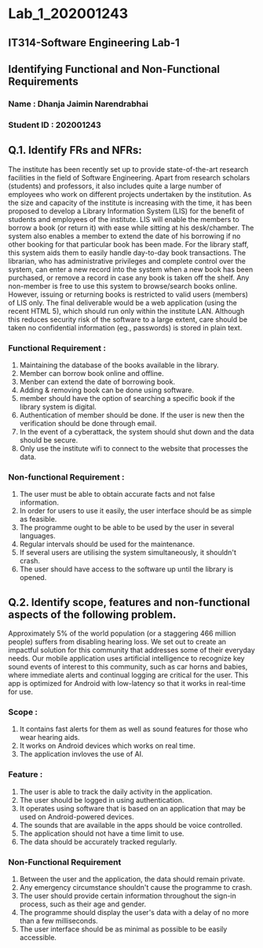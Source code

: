 # Lab_1_202001243

##                              IT314-Software Engineering Lab-1
##                      Identifying Functional and Non-Functional Requirements
                        
### Name : Dhanja Jaimin Narendrabhai
### Student ID : 202001243

## Q.1. Identify FRs and NFRs:
The institute has been recently set up to provide state-of-the-art research facilities in the
field of Software Engineering. Apart from research scholars (students) and professors, it also
includes quite a large number of employees who work on different projects undertaken by
the institution.
As the size and capacity of the institute is increasing with the time, it has been proposed to
develop a Library Information System (LIS) for the benefit of students and employees of the
institute. LIS will enable the members to borrow a book (or return it) with ease while sitting
at his desk/chamber. The system also enables a member to extend the date of his borrowing
if no other booking for that particular book has been made. For the library staff, this system
aids them to easily handle day-to-day book transactions. The librarian, who has
administrative privileges and complete control over the system, can enter a new record into
the system when a new book has been purchased, or remove a record in case any book is
taken off the shelf. Any non-member is free to use this system to browse/search books
online. However, issuing or returning books is restricted to valid users (members) of LIS only.
The final deliverable would be a web application (using the recent HTML 5), which should
run only within the institute LAN. Although this reduces security risk of the software to a
large extent, care should be taken no confidential information (eg., passwords) is stored in
plain text.


### Functional Requirement : 
 1) Maintaining the database of the books available in the library.
 2) Member can borrow book online and offline.
 3) Menber can extend the date of borrowing book.
 4) Adding & removing book can be done using software.
 5) member should have the option of searching a specific book if the library system is digital.
 6) Authentication of member should be done. If the user is new then the verification should be done through email.
 7) In the event of a cyberattack, the system should shut down and the data should be secure.
 8) Only use the institute wifi to connect to the website that processes the data.

### Non-functional Requirement : 
 1) The user must be able to obtain accurate facts and not false information.
 2) In order for users to use it easily, the user interface should be as simple as feasible.
 3) The programme ought to be able to be used by the user in several languages.
 4) Regular intervals should be used for the maintenance.
 5) If several users are utilising the system simultaneously, it shouldn't crash.
 6) The user should have access to the software up until the library is opened.


## Q.2. Identify scope, features and non-functional aspects of the following problem.
Approximately 5% of the world population (or a staggering 466 million people) suffers from
disabling hearing loss. We set out to create an impactful solution for this community that
addresses some of their everyday needs. Our mobile application uses artificial intelligence to
recognize key sound events of interest to this community, such as car horns and babies,
where immediate alerts and continual logging are critical for the user. This app is optimized
for Android with low-latency so that it works in real-time for use.

### Scope : 
 1) It contains fast alerts for them as well as sound features for those who wear hearing aids.
 2) It works on Android devices which works on real time.
 3) The application invloves the use of AI.

### Feature : 
 1) The user is able to track the daily activity in the application.
 2) The user should be logged in using authentication.
 3) It operates using software that is based on an application that may be used on Android-powered devices.
 4) The sounds that are available in the apps should be voice controlled.
 5) The application should not have a time limit to use.
 6) The data should be accurately tracked regularly.

### Non-Functional Requirement
 1) Between the user and the application, the data should remain private.
 2) Any emergency circumstance shouldn't cause the programme to crash.
 3) The user should provide certain information throughout the sign-in process, such as their age and gender.
 4) The programme should display the user's data with a delay of no more than a few milliseconds.
 5) The user interface should be as minimal as possible to be easily accessible.

